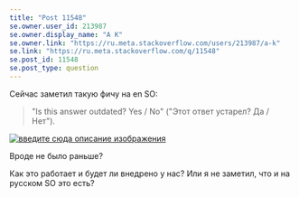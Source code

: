 ```yaml
---
title: "Post 11548"
se.owner.user_id: 213987
se.owner.display_name: "A K"
se.owner.link: "https://ru.meta.stackoverflow.com/users/213987/a-k"
se.link: "https://ru.meta.stackoverflow.com/q/11548"
se.post_id: 11548
se.post_type: question
---
```

<p>Сейчас заметил такую фичу на en SO:</p>
<blockquote>
<p>&quot;Is this answer outdated? Yes / No&quot; (&quot;Этот ответ устарел? Да / Нет&quot;).</p>
</blockquote>
<p><a href="https://i.stack.imgur.com/MFIsR.png" rel="nofollow noreferrer"><img src="https://i.stack.imgur.com/MFIsR.png" alt="введите сюда описание изображения" /></a></p>
<p>Вроде не было раньше?</p>
<p>Как это работает и будет ли внедрено у нас? Или я не заметил, что и на русском SO это есть?</p>
